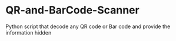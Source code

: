 # QR-and-BarCode-Scanner
Python script that decode any QR code or Bar code and provide the information hidden
